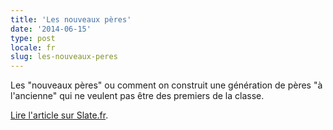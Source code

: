 ```yaml
---
title: 'Les nouveaux pères'
date: '2014-06-15'
type: post
locale: fr
slug: les-nouveaux-peres
---
```


Les "nouveaux pères" ou comment on construit une génération de pères "à l'ancienne" qui ne veulent pas être des premiers de la classe.

[Lire l'article sur Slate.fr](http://www.slate.fr/story/88063/les-nouveaux-peres-ne-sont-pas-des-gens-fabuleux).
